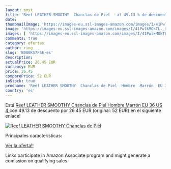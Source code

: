 ```yaml
---
layout: post
title: 'Reef LEATHER SMOOTHY  Chanclas de Piel   al 49.13 % de descuento'
date: 
thumbnailImage: 'https://images-eu.ssl-images-amazon.com/images/I/41PwlkMOkTL._SL200_.jpg'
image: 'https://images-eu.ssl-images-amazon.com/images/I/41PwlkMOkTL._SL200_.jpg'
images: [ 'https://images-eu.ssl-images-amazon.com/images/I/41PwlkMOkTL._SL200_.jpg' ]
comments: true
category: ofertas
author: ring
slug: 'B000KS7F6E-es'
description:
actualPrice: 26.45 EUR
currency: EUR
price: 26.45
comparePrice: 52 EUR
inStock: true
prodname: 'Reef LEATHER SMOOTHY  Chanclas de Piel  Hombre  Marrón  EU 36  US 4 '
country: 'es'
---
```


Está [Reef LEATHER SMOOTHY  Chanclas de Piel  Hombre  Marrón  EU 36  US 4 ](https://www.amazon.es/dp/B000KS7F6E/?tag=tolees-21) con 49.13 de descuento por 26.45 EUR (original: 52 EUR) en el siguiente enlace!

[![Reef LEATHER SMOOTHY  Chanclas de Piel  ](https://images-eu.ssl-images-amazon.com/images/I/41PwlkMOkTL._SL200_.jpg)](https://www.amazon.es/dp/B000KS7F6E/?tag=tolees-21)

Principales características:


[Ver la oferta!!](https://www.amazon.es/dp/B000KS7F6E/?tag=tolees-21)

Links participate in Amazon Associate program and might generate a comission on qualifying sales


